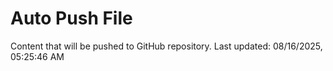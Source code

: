 # Auto Push File

Content that will be pushed to GitHub repository.
Last updated: 08/16/2025, 05:25:46 AM